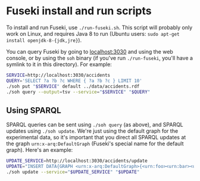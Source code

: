# Fuseki install and run scripts

To install and run Fuseki, use `./run-fuseki.sh`. This script will probably only
work on Linux, and requires Java 8 to run (Ubuntu users: `sudo apt-get install
openjdk-8-{jdk,jre}`).

You can query Fuseki by going to [localhost:3030](http://localhost:3030/) and
using the web console, or by using the `soh` binary (if you've run
`./run-fuseki`, you'll have a symlink to it in this directory). For example:

```sh
SERVICE=http://localhost:3030/accidents
QUERY='SELECT ?a ?b ?c WHERE { ?a ?b ?c } LIMIT 10'
./soh put "$SERVICE" default ../data/accidents.rdf
./soh query --output=tsv --service="$SERVICE" "$QUERY"
```

## Using SPARQL

SPARQL queries can be sent using `./soh query` (as above), and SPARQL updates
using `./soh update`. We're just using the default graph for the experimental
data, so it's important that you direct all SPARQL updates at the graph
`urn:x-arq:DefaultGraph` (Fuseki's special name for the default graph). Here's
an example:

```sh
UPDATE_SERVICE=http://localhost:3030/accidents/update
UPDATE="INSERT DATA{GRAPH <urn:x-arq:DefaultGraph>{<urn:foo><urn:bar><urn:baz>.}}"
./soh update --service="$UPDATE_SERVICE" "$UPDATE"
```

